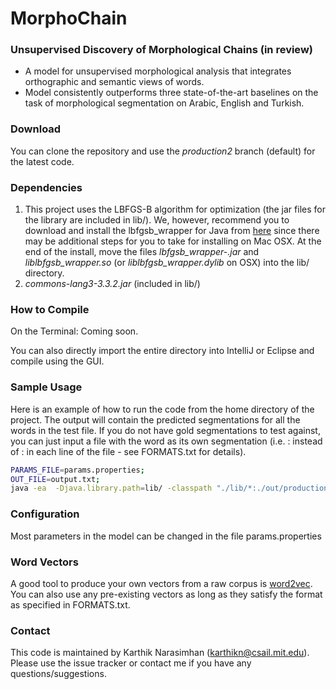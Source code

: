 # MorphoChain #

### Unsupervised Discovery of Morphological Chains (in review) ###

* A model for unsupervised morphological analysis that integrates orthographic and semantic views of words.
* Model consistently outperforms three state-of-the-art baselines on the task of morphological segmentation on Arabic, English and Turkish.

### Download ###
You can clone the repository and use the *production2* branch (default) for the latest code.

### Dependencies ###
  1. This project uses the LBFGS-B algorithm for optimization (the jar files for the library are included in lib/). We, however, recommend you to download and install the lbfgsb_wrapper for Java from [here](https://github.com/mkobos/lbfgsb_wrapper) since there may be additional steps for you to take for installing on Mac OSX. At the end of the install, move the files *lbfgsb_wrapper-<version>.jar* and *liblbfgsb_wrapper.so* (or *liblbfgsb_wrapper.dylib* on OSX) into the lib/ directory.
  2. *commons-lang3-3.3.2.jar* (included in lib/)

### How to Compile ###

On the Terminal: Coming soon.

You can also directly import the entire directory into IntelliJ or Eclipse and compile using the GUI.

### Sample Usage ###

Here is an example of how to run the code from the home directory of the project. The output will contain the predicted segmentations for all the words in the test file. If you do not have gold segmentations
to test against, you can just input a file with the word as its own segmentation (i.e. <word>:<word> instead of <word>:<segmentation> in each line of the file - see FORMATS.txt for details).
```bash
PARAMS_FILE=params.properties;
OUT_FILE=output.txt;
java -ea  -Djava.library.path=lib/ -classpath "./lib/*:./out/production/Morphology" Main $PARAMS_FILE >$OUT_FILE
```

### Configuration ###
Most parameters in the model can be changed in the file params.properties

### Word Vectors ###
A good tool to produce your own vectors from a raw corpus is [word2vec](https://code.google.com/p/word2vec/). You can also use any pre-existing vectors as long as they satisfy the format as specified in FORMATS.txt.

### Contact ###
This code is maintained by Karthik Narasimhan (karthikn@csail.mit.edu). Please use the issue tracker or contact me if you have any questions/suggestions.
